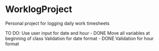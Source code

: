 # WorklogProject

Personal project for logging daily work timesheets


TO DO:
Use user input for date and hour - DONE
Move all variables at beginning of class
Validation for date format - DONE
Validation for hour format
